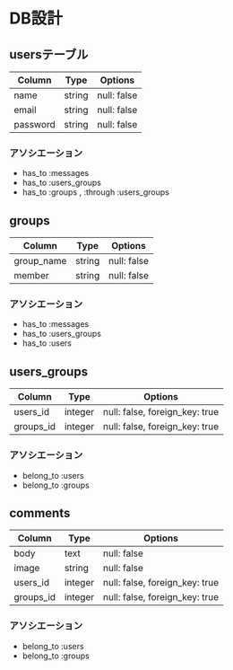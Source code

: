 # DB設計


## usersテーブル
|Column|Type|Options|
|------|----|-------|
|name|string|null: false|
|email|string|null: false|
|password|string|null: false|

### アソシエーション
- has_to :messages
- has_to :users_groups
- has_to :groups , :through :users_groups

## groups
|Column|Type|Options|
|------|----|-------|
|group_name|string|null: false|
|member|string|null: false|

### アソシエーション
- has_to :messages
- has_to :users_groups
- has_to :users

## users_groups
|Column|Type|Options|
|------|----|-------|
|users_id|integer|null: false, foreign_key: true|
|groups_id|integer|null: false, foreign_key: true|

### アソシエーション
- belong_to :users
- belong_to :groups

## comments
|Column|Type|Options|
|------|----|-------|
|body|text|null: false|
|image|string|null: false|
|users_id|integer|null: false, foreign_key: true|
|groups_id|integer|null: false, foreign_key: true|

### アソシエーション
- belong_to :users
- belong_to :groups